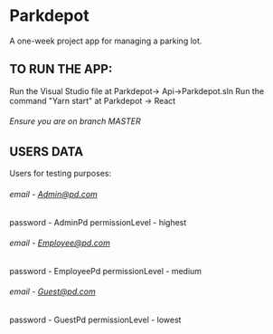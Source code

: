 # Parkdepot
A one-week project app for managing a parking lot. 
 
## TO RUN THE APP:  
Run the Visual Studio file at Parkdepot-> Api->Parkdepot.sln 
Run the command "Yarn start" at Parkdepot -> React 
###### Ensure you are on branch MASTER 
 
## USERS DATA 
Users for testing purposes: 
 
###### email - Admin@pd.com 
password - AdminPd 
permissionLevel - highest 
 
###### email - Employee@pd.com 
password - EmployeePd 
permissionLevel - medium 
 
###### email - Guest@pd.com 
password - GuestPd 
permissionLevel - lowest 
